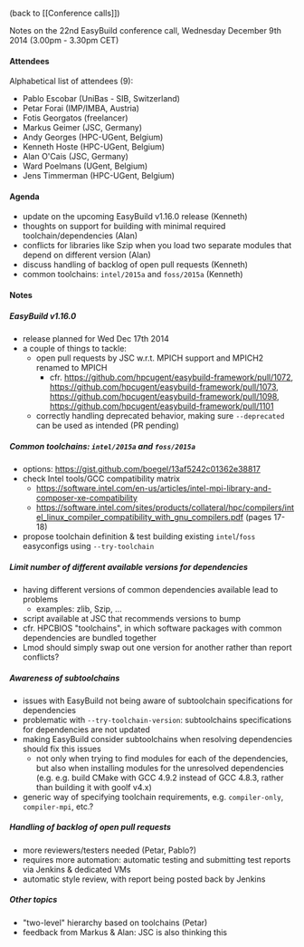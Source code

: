 (back to [[Conference calls]])

Notes on the 22nd EasyBuild conference call, Wednesday December 9th 2014 (3.00pm - 3.30pm CET)

#### Attendees

Alphabetical list of attendees (9):

* Pablo Escobar (UniBas - SIB, Switzerland)
* Petar Forai (IMP/IMBA, Austria)
* Fotis Georgatos (freelancer)
* Markus Geimer (JSC, Germany)
* Andy Georges (HPC-UGent, Belgium)
* Kenneth Hoste (HPC-UGent, Belgium)
* Alan O'Cais (JSC, Germany)
* Ward Poelmans (UGent, Belgium)
* Jens Timmerman (HPC-UGent, Belgium)


#### Agenda

* update on the upcoming EasyBuild v1.16.0 release (Kenneth)
* thoughts on support for building with minimal required toolchain/dependencies (Alan)
* conflicts for libraries like Szip when you load two separate modules that depend on different version (Alan)
* discuss handling of backlog of open pull requests (Kenneth)
* common toolchains: `intel/2015a` and `foss/2015a` (Kenneth)


#### Notes

##### EasyBuild v1.16.0

 * release planned for Wed Dec 17th 2014
 * a couple of things to tackle:
   * open pull requests by JSC w.r.t. MPICH support and MPICH2 renamed to MPICH
     * cfr. https://github.com/hpcugent/easybuild-framework/pull/1072, https://github.com/hpcugent/easybuild-framework/pull/1073, https://github.com/hpcugent/easybuild-framework/pull/1098, https://github.com/hpcugent/easybuild-framework/pull/1101
   * correctly handling deprecated behavior, making sure `--deprecated` can be used as intended (PR pending)

##### Common toolchains: `intel/2015a` and `foss/2015a`

 * options: https://gist.github.com/boegel/13af5242c01362e38817
 * check Intel tools/GCC compatibility matrix
   * https://software.intel.com/en-us/articles/intel-mpi-library-and-composer-xe-compatibility
   * https://software.intel.com/sites/products/collateral/hpc/compilers/intel_linux_compiler_compatibility_with_gnu_compilers.pdf (pages 17-18)
 * propose toolchain definition & test building existing `intel`/`foss` easyconfigs using `--try-toolchain`

##### Limit number of different available versions for dependencies

 * having different versions of common dependencies available lead to problems
   * examples: zlib, Szip, ...
 * script available at JSC that recommends versions to bump
 * cfr. HPCBIOS "toolchains", in which software packages with common dependencies are bundled together
 * Lmod should simply swap out one version for another rather than report conflicts?

##### Awareness of subtoolchains

 * issues with EasyBuild not being aware of subtoolchain specifications for dependencies
  * problematic with `--try-toolchain-version`: subtoolchains specifications for dependencies are not updated
  * making EasyBuild consider subtoolchains when resolving dependencies should fix this issues
    * not only when trying to find modules for each of the dependencies, but also when installing modules for the unresolved dependencies (e.g. e.g. build CMake with GCC 4.9.2 instead of GCC 4.8.3, rather than building it with goolf v4.x)
  * generic way of specifying toolchain requirements, e.g. `compiler-only`, `compiler-mpi`, etc.?

##### Handling of backlog of open pull requests

 * more reviewers/testers needed (Petar, Pablo?)
 * requires more automation: automatic testing and submitting test reports via Jenkins & dedicated VMs
 * automatic style review, with report being posted back by Jenkins

##### Other topics

 * "two-level" hierarchy based on toolchains (Petar)
  * feedback from Markus & Alan: JSC is also thinking this